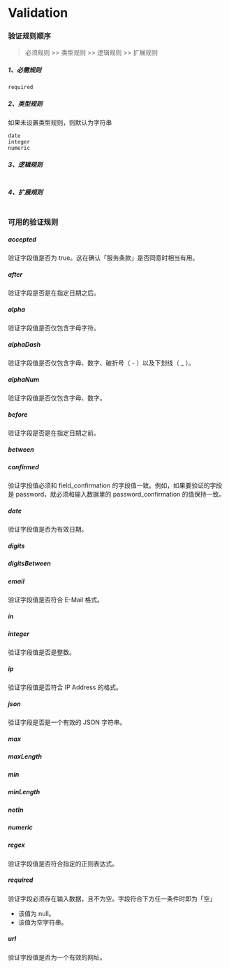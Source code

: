# Validation

### 验证规则顺序

> 必须规则 >> 类型规则 >> 逻辑规则 >> 扩展规则

##### 1、必需规则
```
required
```

##### 2、类型规则
如果未设置类型规则，则默认为字符串
```
date
integer
numeric
```

##### 3、逻辑规则
```

```

##### 4、扩展规则
```

```

### 可用的验证规则

##### accepted
验证字段值是否为 true。这在确认「服务条款」是否同意时相当有用。

##### after
验证字段是否是在指定日期之后。

##### alpha
验证字段值是否仅包含字母字符。

##### alphaDash
验证字段值是否仅包含字母、数字、破折号（ - ）以及下划线（ _ ）。

##### alphaNum
验证字段值是否仅包含字母、数字。

##### before
验证字段是否是在指定日期之前。

##### between

##### confirmed
验证字段值必须和 field_confirmation 的字段值一致。例如，如果要验证的字段是 password，就必须和输入数据里的 password_confirmation 的值保持一致。

##### date
验证字段值是否为有效日期。

##### digits

##### digitsBetween

##### email
验证字段值是否符合 E-Mail 格式。

##### in

##### integer
验证字段值是否是整数。

##### ip
验证字段值是否符合 IP Address 的格式。

##### json
验证字段是否是一个有效的 JSON 字符串。

##### max

##### maxLength

##### min

##### minLength

##### notIn

##### numeric

##### regex
验证字段值是否符合指定的正则表达式。

##### required
验证字段必须存在输入数据，且不为空。字段符合下方任一条件时即为「空」

- 该值为 null。
- 该值为空字符串。

##### url
验证字段值是否为一个有效的网址。


